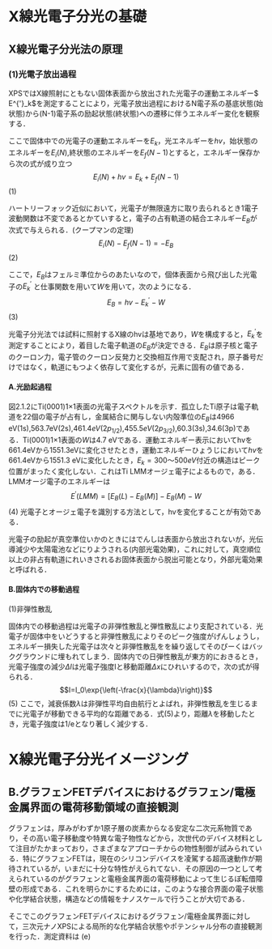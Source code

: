 <script type="text/x-mathjax-config">
 MathJax.Hub.Config({
 tex2jax: {
 inlineMath: [["$","$"], ["\\(","\\)"]],
 displayMath: [ ['$$','$$'], ["\\[","\\]"] ]
 }
 });
</script>
# X線光電子分光の基礎

## X線光電子分光法の原理

### (1)光電子放出過程

XPSではX線照射にともない固体表面から放出された光電子の運動エネルギー$ E^{'}_k$を測定することにより，光電子放出過程におけるN電子系の基底状態(始状態)から(N-1)電子系の励起状態(終状態)への遷移に伴うエネルギー変化を観察する．

ここで固体中での光電子の運動エネルギーを$E_k$，光エネルギーを$hv$，始状態のエネルギーを$E_i(N)$,終状態のエネルギーを$E_f(N-1)$とすると，エネルギー保存から次の式が成り立つ
$$E_i(N)+hv=E_k+E_f(N-1)$$ (1)

ハートリーフォック近似において，光電子が無限遠方に取り去られるとき1電子波動関数は不変であるとかていすると，電子の占有軌道の結合エネルギー$E_B$が次式で与えられる．(クープマンの定理)
$$E_i(N)-E_f(N-1)=-E_B$$(2)

ここで，$E_B$はフェルミ準位からのあたいなので，個体表面から飛び出した光電子の$E^{'}_k$
と仕事関数を用いて$W$を用いて，次のようになる．
$$E_B=hv-E^{'}_k-W$$(3)

光電子分光法では試料に照射するX線のhvは基地であり，$W$を構成すると，$E^{'}_k$を測定することにより，着目した電子軌道の$E_B$が決定できる．$E_B$は原子核と電子のクーロン力，電子管のクーロン反発力と交換相互作用で支配され，原子番号だけではなく，軌道にもつよく依存して変化するが，元素に固有の値である．

#### A.光励起過程


図2.1.2にTi(0001)1×1表面の光電子スペクトルを示す．孤立したTi原子は電子軌道を22個の電子が占有し，金属結合に関与しない内殻準位の$E_B$は4966 eV(1s),563.7eV(2s),$461.4eV(2p_{1/2})$,$455.5 eV(2p_{3/2})$,60.3(3s),34.6(3p)である．Ti(0001)1×1表面の$W$は4.7 eVである．運動エネルギー表示においてhvを661.4eVから1551.3eVに変化させたとき，運動エネルギーひょうじにおいて$hv$を661.4eVから1551.3 eVに変化したとき，$E_k=300～500 eV$付近の構造はピーク位置がまったく変化しない．これはTi LMMオージェ電子によるもので，ある．LMMオージ電子のエネルギーは
$$E^{'}(LMM)=\left[ E_B(L)-E_B(M) \right]-E_B(M)-W$$(4)
光電子とオージェ電子を識別する方法として，hvを変化することが有効である．

光電子の励起が真空準位いかのときにはでんしは表面から放出されないが，光伝導減少や太陽電池などにりようされる(内部光電効果)，これに対して，真空順位以上の非占有軌道にれいきされるお固体表面から脱出可能となり，外部光電効果と呼ばれる．

#### B.固体内での移動過程
(1)非弾性散乱

固体内での移動過程は光電子の非弾性散乱と弾性散乱により支配されている．光電子が固体中をいどうすると非弾性散乱によりそのピーク強度がげんしょうし，エネルギー損失した光電子は次々と非弾性散乱をを繰り返してそのぴーくはバックグラウンドに埋もれてしまう．固体内での日弾性散乱が東方的におきるとき，光電子強度の減少$\Delta I$は光電子強度Iと移動距離$\Delta x$にひれいするので，次の式が得られる．
$$I=I_0\exp{\left(-\frac{x}{\lambda}\right)}$$(5)
ここで，減衰係数$\lambda$は非弾性平均自由航行とよばれ，非弾性散乱を生じるまでに光電子が移動できる平均的な距離である．式(5)より，距離$\lambda$を移動したとき，光電子強度は1/eとなり著しく減少する．






# X線光電子分光イメージング
## B.グラフェンFETデバイスにおけるグラフェン/電極金属界面の電荷移動領域の直接観測

グラフェンは，厚みがわずか1原子層の炭素からなる安定な二次元系物質であり，その高い電子移動度や特異な電子物性などから，次世代のデバイス材料として注目がたかまっており，さまざまなアプローチからの物性制御が試みられている．特にグラフェンFETは，現在のシリコンデバイスを凌駕する超高速動作が期待されているが，いまだに十分な特性がえられてない．その原因の一つとして考えられているのがグラフェンと電極金属界面の電荷移動によって生じるぽ転借障壁の形成である．これを明らかにするためには，このような接合界面の電子状態や化学結合状態，構造などの情報をナノスケールで行うことが大切である．

そこでこのグラフェンFETデバイスにおけるグラフェン/電極金属界面に対して，三次元ナノXPSによる局所的な化学結合状態やポテンシャル分布の直接観測を行った．測定資料は
\(e\)
